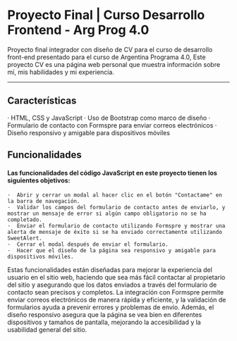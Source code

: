 # Proyecto Final | Curso Desarrollo Frontend - Arg Prog 4.0
Proyecto final integrador con diseño de CV para el curso de desarrollo front-end presentado para el curso de Argentina Programa 4.0, Este proyecto CV es una página web personal que muestra información sobre mí, mis habilidades y mi experiencia.
***
## Características
  · HTML, CSS y JavaScript
  · Uso de Bootstrap como marco de diseño
  · Formulario de contacto con Formspre para enviar correos electrónicos
  · Diseño responsivo y amigable para dispositivos móviles
 
## Funcionalidades
####   Las funcionalidades del código JavaScript en este proyecto tienen los siguientes objetivos:

    ·  Abrir y cerrar un modal al hacer clic en el botón "Contactame" en la barra de navegación.
    ·  Validar los campos del formulario de contacto antes de enviarlo, y mostrar un mensaje de error si algún campo obligatorio no se ha completado.
    ·  Enviar el formulario de contacto utilizando Formspre y mostrar una alerta de mensaje de éxito si se ha enviado correctamente utilizando SweetAlert.
    ·  Cerrar el modal después de enviar el formulario.
    ·  Hacer que el diseño de la página sea responsivo y amigable para dispositivos móviles.
  
  Estas funcionalidades están diseñadas para mejorar la experiencia del usuario en el sitio web, haciendo que sea más fácil contactar al propietario del sitio y asegurando que los datos enviados a través del formulario de contacto sean precisos y completos. La integración con Formspre permite enviar correos electrónicos de manera rápida y eficiente, y la validación de formularios ayuda a prevenir errores y problemas de envío. Además, el diseño responsivo asegura que la página se vea bien en diferentes dispositivos y tamaños de pantalla, mejorando la accesibilidad y la usabilidad general del sitio.
